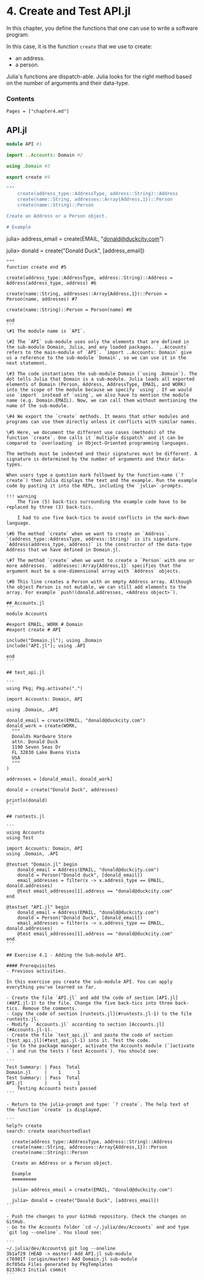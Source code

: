 # 4. Create and Test API.jl

In this chapter, you define the functions that one can use to write a software program.

In this case, it is the function `create` that we use to create:
- an address.
- a person.

Julia's functions are dispatch-able. Julia looks for the right method based on the number of arguments and their data-type.

### Contents

```@contents
Pages = ["chapter4.md"]
```

## API.jl

```julia
module API #1

import ..Accounts: Domain #2

using .Domain #3

export create #4

"""
    create(address_type::AddressType, address::String)::Address
    create(name::String, addresses::Array{Address,1})::Person
    create(name::String)::Person

Create an Address or a Person object.

# Example
`````
julia> address_email = create(EMAIL, "donald@duckcity.com")

julia> donald = create("Donald Duck", [address_email])
`````
"""
function create end #5

create(address_type::AddressType, address::String)::Address = Address(address_type, address) #6

create(name::String, addresses::Array{Address,1})::Person = Person(name, addresses) #7

create(name::String)::Person = Person(name) #8

end
```
\#1 The module name is `API`.

\#2 The `API` sub-module uses only the elements that are defined in the sub-module Domain, Julia, and any loaded packages. `..Accounts` refers to the main-module of `API`. `import ..Accounts: Domain` give us a reference to the sub-module `Domain`, so we can use it in the next statement.

\#3 The code instantiates the sub-module Domain (`using .Domain`). The dot tells Julia that Domain is a sub-module. Julia loads all exported elements of Domain (Person, Address, AddressType, EMAIL, and WORK) into the scope of the module because we specify `using`. If we would use `import` instead of `using`, we also have to mention the module name (e.g. Domain.EMAIL). Now, we can call them without mentioning the name of the sub-module.

\#4 We export the `create` methods. It means that other modules and programs can use them directly unless it conflicts with similar names.

\#5 Here, we document the different use cases (methods) of the function `create`. One calls it `multiple dispatch` and it can be compared to `overloading` in Object-Oriented programming languages.

The methods must be indented and their signatures must be different. A signature is determined by the number of arguments and their data-types.

When users type a question mark followed by the function-name (`? create`) then Julia displays the text and the example. Run the example code by pasting it into the REPL, including the `julia>`-prompts.

!!! warning
    The five (5) back-tics surrounding the example code have to be replaced by three (3) back-tics.

    I had to use five back-tics to avoid conflicts in the mark-down language.

\#6 The method `create` when we want to create an `Address`. `(address_type::AddressType, address::String)` is its signature.  `Address(address_type, address)` is the constructor of the data-type Address that we have defined in Domain.jl.

\#7 The method `create` when we want to create a `Person` with one or more addresses. `addresses::Array{Address,1}` specifies that the argument must be a one-dimensional array with `Address` objects.

\#8 This line creates a Person with an empty Address array. Although the object Person is not mutable, we can still add elements to the array. For example `push!(donald.addresses, <Address object>`).

## Accounts.jl
```
module Accounts

#export EMAIL, WORK # Domain
#export create # API

include("Domain.jl"); using .Domain
include("API.jl"); using .API

end
```

## test_api.jl

```
using Pkg; Pkg.activate(".")

import Accounts: Domain, API

using .Domain, .API

donald_email = create(EMAIL, "donald@duckcity.com")
donald_work = create(WORK,
  """
  Donalds Hardware Store
  attn. Donald Duck
  1190 Seven Seas Dr
  FL 32830 Lake Buena Vista
  USA
  """
)

addresses = [donald_email, donald_work]

donald = create("Donald Duck", addresses)

println(donald)
```

## runtests.jl

```
using Accounts
using Test

import Accounts: Domain, API
using .Domain, .API

@testset "Domain.jl" begin
    donald_email = Address(EMAIL, "donald@duckcity.com")
    donald = Person("Donald duck", [donald_email])
    email_addresses = filter(x -> x.address_type == EMAIL, donald.addresses)
    @test email_addresses[1].address == "donald@duckcity.com"
end

@testset "API.jl" begin
    donald_email = Address(EMAIL, "donald@duckcity.com")
    donald = Person("Donald Duck", [donald_email])
    email_addresses = filter(x -> x.address_type == EMAIL, donald.addresses)
    @test email_addresses[1].address == "donald@duckcity.com"
end
```

## Exercise 4.1 - Adding the Sub-module API.

#### Prerequisites
- Previous activities.

In this exercise you create the sub-module API. You can apply everything you've learned so far.

- Create the file `API.jl` and add the code of section [API.jl](#API.jl-1) to the file. Change the five back-tics into three back-tics. Remove the comments.
- Copy the code of section [runtests.jl](#runtests.jl-1) to the file runtests.jl.
- Modify  `Accounts.jl` according to section [Accounts.jl](#Accounts.jl-1).
- Create the file `test_api.jl` and paste the code of section [test_api.jl](#test_api.jl-1) into it. Test the code.
- Go to the package manager, activate the Accounts module (`]activate .`) and run the tests (`test Accounts`). You should see:

```
Test Summary: | Pass  Total
Domain.jl     |    1      1
Test Summary: | Pass  Total
API.jl        |    1      1
    Testing Accounts tests passed
```

- Return to the julia-prompt and type: `? create`. The help text of the function `create` is displayed.

```
help?> create
search: create searchsortedlast

  create(address_type::AddressType, address::String)::Address
  create(name::String, addresses::Array{Address,1})::Person
  create(name::String)::Person

  Create an Address or a Person object.

  Example
  ≡≡≡≡≡≡≡≡≡

  julia> address_email = create(EMAIL, "donald@duckcity.com")

  julia> donald = create("Donald Duck", [address_email])
```

- Push the changes to your GitHub repository. Check the changes on GitHub.
- Go to the Accounts folder `cd ~/.julia/dev/Accounts` and and type `git log --oneline`. You sloud see:

```
~/.julia/dev/Accounts$ git log --oneline
3b1af29 (HEAD -> master) Add API.jl sub-module
c76901f (origin/master) Add Domain.jl sub-module
0cf05da Files generated by PkgTemplates
82338c3 Initial commit
```
